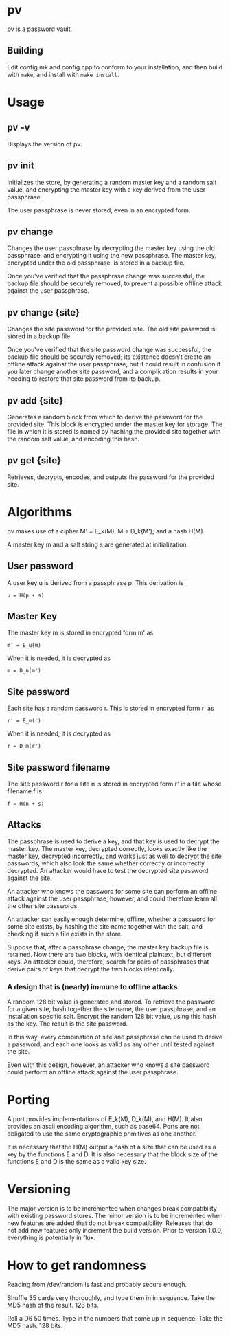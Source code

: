 # pv

pv is a password vault. 

## Building

Edit config.mk and config.cpp to conform to your installation, and then build
with `make`, and install with `make install`.

# Usage

## pv -v

Displays the version of pv. 

## pv init

Initializes the store, by generating a random master key and a random salt
value, and encrypting the master key with a key derived from the user
passphrase.

The user passphrase is never stored, even in an encrypted form.

## pv change

Changes the user passphrase by decrypting the master key using the old
passphrase, and encrypting it using the new passphrase. The master key,
encrypted under the old passphrase, is stored in a backup file. 

Once you've verified that the passphrase change was successful, the backup file
should be securely removed, to prevent a possible offline attack against the
user passphrase.

## pv change {site}

Changes the site password for the provided site. The old site password is stored
in a backup file. 

Once you've verified that the site password change was successful, the backup
file should be securely removed; its existence doesn't create an offline attack
against the user passphrase, but it could result in confusion if you later
change another site password, and a complication results in your needing to
restore that site password from its backup. 

## pv add {site}

Generates a random block from which to derive the password for the provided
site. This block is encrypted under the master key for storage. The file in
which it is stored is named by hashing the provided site together with the
random salt value, and encoding this hash.

## pv get {site}

Retrieves, decrypts, encodes, and outputs the password for the provided site. 

# Algorithms

pv makes use of a cipher M' = E\_k(M), M = D\_k(M'); and a hash H(M).

A master key m and a salt string s are generated at initialization. 

## User password

A user key u is derived from a passphrase p. This derivation is 

    u = H(p + s)

## Master Key

The master key m is stored in encrypted form m' as 

    m' = E_u(m)

When it is needed, it is decrypted as

    m = D_u(m') 

## Site password

Each site has a random password r. This is stored in encrypted form r' as

    r' = E_m(r)

When it is needed, it is decrypted as 

    r = D_m(r')

## Site password filename

The site password r for a site n is stored in encrypted form r' in a file whose
filename f is

    f = H(n + s)

## Attacks

The passphrase is used to derive a key, and that key is used to decrypt the
master key. The master key, decrypted correctly, looks exactly like the master
key, decrypted incorrectly, and works just as well to decrypt the site
passwords, which also look the same whether correctly or incorrectly decrypted.
An attacker would have to test the decrypted site password against the site. 

An attacker who knows the password for some site can perform an offline attack
against the user passphrase, however, and could therefore learn all the other
site passwords. 

An attacker can easily enough determine, offline, whether a password for some
site exists, by hashing the site name together with the salt, and checking if
such a file exists in the store. 

Suppose that, after a passphrase change, the master key backup file is retained.
Now there are two blocks, with identical plaintext, but different keys. An
attacker could, therefore, search for pairs of passphrases that derive pairs of
keys that decrypt the two blocks identically.

### A design that is (nearly) immune to offline attacks

A random 128 bit value is generated and stored. To retrieve the password for a
given site, hash together the site name, the user passphrase, and an
installation specific salt. Encrypt the random 128 bit value, using this hash as
the key. The result is the site password. 

In this way, every combination of site and passphrase can be used to derive a
password, and each one looks as valid as any other until tested against the
site. 

Even with this design, however, an attacker who knows a site password could
perform an offline attack against the user passphrase. 

# Porting

A port provides implementations of E\_k(M), D\_k(M), and H(M). It also provides
an ascii encoding algorithm, such as base64. Ports are not obligated to use the
same cryptographic primitives as one another. 

It is necessary that the H(M) output a hash of a size that can be used as a key
by the functions E and D. It is also necessary that the block size of the
functions E and D is the same as a valid key size.

# Versioning

The major version is to be incremented when changes break compatibility with
existing password stores. The minor version is to be incremented when new
features are added that do not break compatibility. Releases that do not add new
features only increment the build version. Prior to version 1.0.0, everything is
potentially in flux. 

# How to get randomness

Reading from /dev/random is fast and probably secure enough. 

Shuffle 35 cards very thoroughly, and type them in in sequence. Take the MD5
hash of the result. 128 bits. 

Roll a D6 50 times. Type in the numbers that come up in sequence. Take the MD5
hash. 128 bits. 

